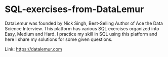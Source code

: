 # SQL-exercises-from-DataLemur


DataLemur was founded by Nick Singh, Best-Selling Author of Ace the Data Science Interview.
This platform has various SQL exercises organized into Easy, Medium and Hard.
I practice my skill in SQL using this platform and here I share my solutions for some given questions. 

Link: https://datalemur.com
